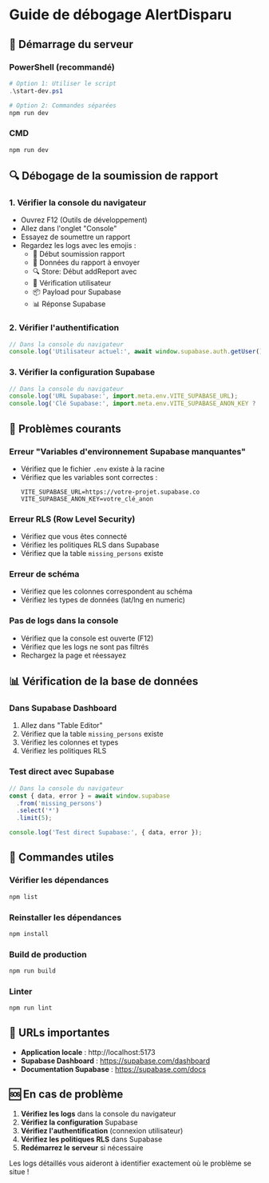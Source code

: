 # Guide de débogage AlertDisparu

## 🚀 Démarrage du serveur

### PowerShell (recommandé)
```powershell
# Option 1: Utiliser le script
.\start-dev.ps1

# Option 2: Commandes séparées
npm run dev
```

### CMD
```cmd
npm run dev
```

## 🔍 Débogage de la soumission de rapport

### 1. Vérifier la console du navigateur
- Ouvrez F12 (Outils de développement)
- Allez dans l'onglet "Console"
- Essayez de soumettre un rapport
- Regardez les logs avec les emojis :
  - 🚀 Début soumission rapport
  - 📝 Données du rapport à envoyer
  - 🔍 Store: Début addReport avec
  - 👤 Vérification utilisateur
  - 📦 Payload pour Supabase
  - 📊 Réponse Supabase

### 2. Vérifier l'authentification
```javascript
// Dans la console du navigateur
console.log('Utilisateur actuel:', await window.supabase.auth.getUser());
```

### 3. Vérifier la configuration Supabase
```javascript
// Dans la console du navigateur
console.log('URL Supabase:', import.meta.env.VITE_SUPABASE_URL);
console.log('Clé Supabase:', import.meta.env.VITE_SUPABASE_ANON_KEY ? 'Configurée' : 'Manquante');
```

## 🐛 Problèmes courants

### Erreur "Variables d'environnement Supabase manquantes"
- Vérifiez que le fichier `.env` existe à la racine
- Vérifiez que les variables sont correctes :
  ```
  VITE_SUPABASE_URL=https://votre-projet.supabase.co
  VITE_SUPABASE_ANON_KEY=votre_clé_anon
  ```

### Erreur RLS (Row Level Security)
- Vérifiez que vous êtes connecté
- Vérifiez les politiques RLS dans Supabase
- Vérifiez que la table `missing_persons` existe

### Erreur de schéma
- Vérifiez que les colonnes correspondent au schéma
- Vérifiez les types de données (lat/lng en numeric)

### Pas de logs dans la console
- Vérifiez que la console est ouverte (F12)
- Vérifiez que les logs ne sont pas filtrés
- Rechargez la page et réessayez

## 📊 Vérification de la base de données

### Dans Supabase Dashboard
1. Allez dans "Table Editor"
2. Vérifiez que la table `missing_persons` existe
3. Vérifiez les colonnes et types
4. Vérifiez les politiques RLS

### Test direct avec Supabase
```javascript
// Dans la console du navigateur
const { data, error } = await window.supabase
  .from('missing_persons')
  .select('*')
  .limit(5);

console.log('Test direct Supabase:', { data, error });
```

## 🔧 Commandes utiles

### Vérifier les dépendances
```bash
npm list
```

### Reinstaller les dépendances
```bash
npm install
```

### Build de production
```bash
npm run build
```

### Linter
```bash
npm run lint
```

## 📱 URLs importantes

- **Application locale** : http://localhost:5173
- **Supabase Dashboard** : https://supabase.com/dashboard
- **Documentation Supabase** : https://supabase.com/docs

## 🆘 En cas de problème

1. **Vérifiez les logs** dans la console du navigateur
2. **Vérifiez la configuration** Supabase
3. **Vérifiez l'authentification** (connexion utilisateur)
4. **Vérifiez les politiques RLS** dans Supabase
5. **Redémarrez le serveur** si nécessaire

Les logs détaillés vous aideront à identifier exactement où le problème se situe !

